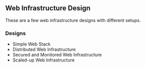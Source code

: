 ## Web Infrastructure Design

These are a few web infrastructure designs with different setups.

### Designs

- Simple Web Stack
- Distributed Web Infrastructure
- Secured and Monitored Web Infrastructure
- Scaled-up Web Infrastructure
